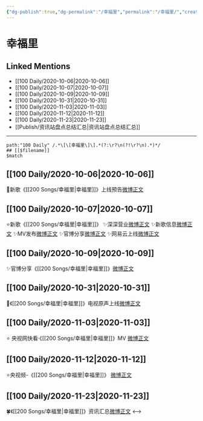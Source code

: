 ```yaml
---
{"dg-publish":true,"dg-permalink":"/幸福里","permalink":"/幸福里/","created":"2023-04-08T14:16:50.045+08:00","updated":"2023-04-10T15:39:29.361+08:00"}
---
```


# 幸福里

## Linked Mentions
- [[100 Daily/2020-10-06\|2020-10-06]]
- [[100 Daily/2020-10-07\|2020-10-07]]
- [[100 Daily/2020-10-09\|2020-10-09]]
- [[100 Daily/2020-10-31\|2020-10-31]]
- [[100 Daily/2020-11-03\|2020-11-03]]
- [[100 Daily/2020-11-12\|2020-11-12]]
- [[100 Daily/2020-11-23\|2020-11-23]]
- [[Publish/资讯站盘点总结汇总\|资讯站盘点总结汇总]]


---

```expander
path:"100 Daily" /.*\[\[幸福里\]\].*(?:\r?\n(?!\r?\n).*)*/
## [[$filename]]
$match
```
## [[100 Daily/2020-10-06\|2020-10-06]]
💫新歌《[[200 Songs/幸福里\|幸福里]]》上线预告[微博正文](https://weibo.com/detail/4557077186089083)
## [[100 Daily/2020-10-07\|2020-10-07]]
⭐新歌《[[200 Songs/幸福里\|幸福里]]》
✨深深营业[微博正文](https://m.weibo.cn/6466290670/4557500047956199)
✨新歌信息[微博正文](https://m.weibo.cn/6466290670/4557182098216368)
✨MV发布[微博正文](https://m.weibo.cn/6466290670/4557183503569402)
✨官博分享[微博正文](https://m.weibo.cn/6466290670/4557186657157963)
✨网易云上线[微博正文](https://m.weibo.cn/6466290670/4557182132294166)
## [[100 Daily/2020-10-09\|2020-10-09]]
✨官博分享《[[200 Songs/幸福里\|幸福里]]》[微博正文](https://m.weibo.cn/6466290670/4558131625989319)

## [[100 Daily/2020-10-31\|2020-10-31]]
🎵《[[200 Songs/幸福里\|幸福里]]》电视原声上线[微博正文](https://m.weibo.cn/6466290670/4566021559557713)
## [[100 Daily/2020-11-03\|2020-11-03]]
⭐ 央视网快看·《[[200 Songs/幸福里\|幸福里]]》MV [微博正文](https://m.weibo.cn/6466290670/4567319717610325)
## [[100 Daily/2020-11-12\|2020-11-12]]
⭐央视频-《[[200 Songs/幸福里\|幸福里]]》 [微博正文](https://weibo.com/6466290670/JtwHX070A)
## [[100 Daily/2020-11-23\|2020-11-23]]
🍀《[[200 Songs/幸福里\|幸福里]]》资讯汇总[微博正文](https://m.weibo.cn/6466290670/4574430703918181)
<-->